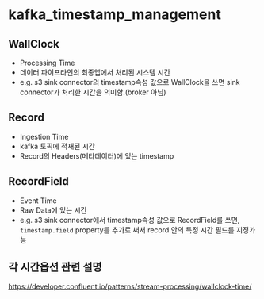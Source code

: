 # kafka_timestamp_management

## WallClock

- Processing Time
- 데이터 파이프라인의 최종앱에서 처리된 시스템 시간
- e.g. s3 sink connector의 timestamp속성 값으로 WallClock을 쓰면 sink connector가 처리한 시간을 의미함.(broker 아님)

## Record

- Ingestion Time
- kafka 토픽에 적재된 시간
- Record의 Headers(메타데이터)에 있는 timestamp

## RecordField

- Event Time
- Raw Data에 있는 시간
- e.g. s3 sink connector에서 timestamp속성 값으로 RecordField를 쓰면, `timestamp.field` property를 추가로 써서 record 안의 특정 시간 필드를 지정가능

## 각 시간옵션 관련 설명

https://developer.confluent.io/patterns/stream-processing/wallclock-time/
